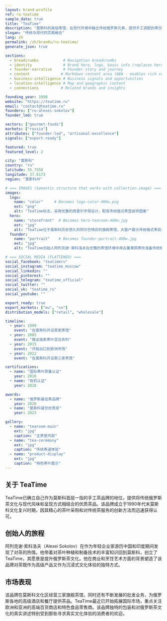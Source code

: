 ```yaml
---
layout: brand-profile
ref: ru-teatime
sample_data: true
title: "TeaTime"
description: "莫斯科的高级茶馆，在现代环境中融合传统俄罗斯元素，提供手工调配的茶饮和独特的茶道体验。"
slogan: "传统与现代的完美融合"
lang: zh
permalink: /zh/brands/ru-teatime/
generate_json: true

sections:
  - breadcrumbs           # Navigation breadcrumbs
  - identity              # Brand hero, logo, basic info (replaces hero)
  - founder-narrative     # Founder story and journey
  - content              # Markdown content area (NEW - enables rich content)
  - business-intelligence # Business signals and opportunities
  - location-intelligence # Map and geographic context
  - connections          # Related brands and insights

founding_year: 1998
website: "https://teatime.ru"
email: "contact@teatime.ru"
founders: ["ru-alexei-sokolov"]
founder_led: true

sectors: ["gourmet-foods"]
markets: ["russia"]
attributes: ["founder-led", "artisanal-excellence"]
signals: ["export-ready"]

featured: true
featured_level: 2

city: "莫斯科"
country: "ru"
latitude: 55.7558
longitude: 37.6173
region: "莫斯科州"

# === IMAGES (Semantic structure that works with collection-image) ===
images:
  logo:
    name: "color"     # Becomes logo-color-400w.png
    ext: "png"
    alt: "TeaTime标志，采用优雅的西里尔字母设计，配有传统俄式茶壶装饰图案"
  hero:
    name: "storefront"  # Becomes hero-tearoom-400w.jpg
    ext: "jpg"
    alt: "TeaTime位于莫斯科历史悠久的阿尔巴特区的旗舰茶馆，大窗户展示传统俄式茶具摆设和温馨的环境照明"
  founder:
    name: "portrait"    # Becomes founder-portrait-400w.jpg
    ext: "jpg"
    alt: "TeaTime创始人阿列克谢·索科洛夫在优雅的茶馆环境中用古董黄铜茶炊准备传统俄式茶道"

# === SOCIAL MEDIA (FLATTENED) ===
social_facebook: "teatimeru"
social_instagram: "teatime_moscow"
social_linkedin: ""
social_pinterest: ""
social_telegram: "teatime_official"
social_twitter: ""
social_vk: "teatime_ru"
social_youtube: ""

export_ready: true
export_markets: ["eu", "cn"]
distribution_models: ["retail", "wholesale"]

timeline:
  - year: 1998
    event: "在莫斯科开设首家茶馆"
  - year: 2005
    event: "推出独家茶叶混合系列"
  - year: 2015
    event: "开始出口到欧洲市场"
  - year: 2022
    event: "在莫斯科开设第三家茶馆"

certifications:
  - name: "国际茶叶质量认证"
    year: 2010
  - name: "有机认证"
    year: 2018

awards:
  - name: "俄罗斯最佳茶品牌"
    year: 2020
  - name: "莫斯科餐饮优秀奖"
    year: 2023

gallery:
  - name: "tearoom-main"
    ext: "jpg"
    caption: "主茶室内部"
  - name: "tea-ceremony"
    ext: "jpg"
    caption: "传统茶道体验"
  - name: "product-display"
    ext: "jpg"
    caption: "特色茶叶展示"
---
```


## 关于 TeaTime

TeaTime已确立自己作为莫斯科首屈一指的手工茶品牌的地位，提供将传统俄罗斯茶文化与现代风味和呈现方式相结合的优质茶品。该品牌成立于1990年代末莫斯科文化复兴时期，因其精心的茶叶采购和对传统茶服务的创新方法而迅速获得认可。

## 创始人的旅程

阿列克谢·索科洛夫（Alexei Sokolov）在作为年轻企业家游历中国和印度期间发现了对茶的热情。他带着对茶叶种植和制备技术的丰富知识回到莫斯科，创立了TeaTime，其愿景是提升俄罗斯茶文化。他在商业和烹饪艺术方面的背景塑造了该品牌对茶既作为高级产品又作为沉浸式文化体验的独特方式。

## 市场表现

该品牌在莫斯科文化区经营三家旗舰茶馆，同时还有不断发展的批发业务，为俄罗斯各地的高级酒店和餐厅提供茶品。TeaTime最近已开始拓展国际市场，重点关注欧洲和亚洲的高端百货商店和特色食品零售商。该品牌独特的包装和对俄罗斯茶文化的真实讲述特别受到那些寻求真实文化体验的消费者的欢迎。
